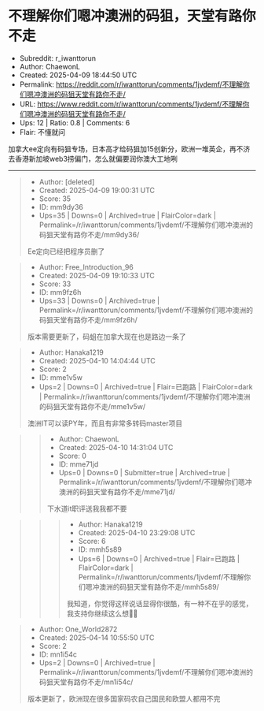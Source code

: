 # 不理解你们嗯冲澳洲的码狙，天堂有路你不走

- Subreddit: r_iwanttorun
- Author: ChaewonL
- Created: 2025-04-09 18:44:50 UTC
- Permalink: https://reddit.com/r/iwanttorun/comments/1jvdemf/不理解你们嗯冲澳洲的码狙天堂有路你不走/
- URL: https://www.reddit.com/r/iwanttorun/comments/1jvdemf/不理解你们嗯冲澳洲的码狙天堂有路你不走/
- Ups: 12 | Ratio: 0.8 | Comments: 6
- Flair: 不懂就问


加拿大ee定向有码狙专场，日本高才给码狙加15创新分，欧洲一堆英企，再不济去香港新加坡web3捞偏门，怎么就偏要润你澳大工地咧


---

> - Author: [deleted]
> - Created: 2025-04-09 19:00:31 UTC
> - Score: 35
> - ID: mm9dy36
> - Ups=35 | Downs=0 | Archived=true | FlairColor=dark | Permalink=/r/iwanttorun/comments/1jvdemf/不理解你们嗯冲澳洲的码狙天堂有路你不走/mm9dy36/
>
> Ee定向已经把程序员删了

> - Author: Free_Introduction_96
> - Created: 2025-04-09 19:10:33 UTC
> - Score: 33
> - ID: mm9fz6h
> - Ups=33 | Downs=0 | Archived=true | Permalink=/r/iwanttorun/comments/1jvdemf/不理解你们嗯冲澳洲的码狙天堂有路你不走/mm9fz6h/
>
> 版本需要更新了，码蛆在加拿大现在也是路边一条了

> - Author: Hanaka1219
> - Created: 2025-04-10 14:04:44 UTC
> - Score: 2
> - ID: mme1v5w
> - Ups=2 | Downs=0 | Archived=true | Flair=已跑路 | FlairColor=dark | Permalink=/r/iwanttorun/comments/1jvdemf/不理解你们嗯冲澳洲的码狙天堂有路你不走/mme1v5w/
>
> 澳洲IT可以读PY年，而且有非常多转码master项目

>> - Author: ChaewonL
>> - Created: 2025-04-10 14:31:04 UTC
>> - Score: 0
>> - ID: mme71jd
>> - Ups=0 | Downs=0 | Submitter=true | Archived=true | Permalink=/r/iwanttorun/comments/1jvdemf/不理解你们嗯冲澳洲的码狙天堂有路你不走/mme71jd/
>>
>> 下水道it职评送我我都不要

>>> - Author: Hanaka1219
>>> - Created: 2025-04-10 23:29:08 UTC
>>> - Score: 6
>>> - ID: mmh5s89
>>> - Ups=6 | Downs=0 | Archived=true | Flair=已跑路 | FlairColor=dark | Permalink=/r/iwanttorun/comments/1jvdemf/不理解你们嗯冲澳洲的码狙天堂有路你不走/mmh5s89/
>>>
>>> 我知道，你觉得这样说话显得你很酷，有一种不在乎的感觉，我支持你继续这么想👍🏻

> - Author: One_World2872
> - Created: 2025-04-14 10:55:50 UTC
> - Score: 2
> - ID: mn1i54c
> - Ups=2 | Downs=0 | Archived=true | Permalink=/r/iwanttorun/comments/1jvdemf/不理解你们嗯冲澳洲的码狙天堂有路你不走/mn1i54c/
>
> 版本更新了，欧洲现在很多国家码农自己国民和欧盟人都用不完
